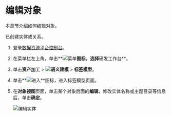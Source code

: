 # 编辑对象

本章节介绍如何编辑对象。

已创建实体或关系。

1.  登录[数据资源平台控制台](https://dataq.console.aliyun.com)。

2.  在菜单栏左上角，单击**![菜单](https://static-aliyun-doc.oss-accelerate.aliyuncs.com/assets/img/zh-CN/6504337061/p188771.png)**图标，选择**研发工作台**。

3.  单击**资产加工** \> **![语义建模](https://static-aliyun-doc.oss-accelerate.aliyuncs.com/assets/img/zh-CN/1290330161/p208848.png)** \> **标签模型**。

4.  单击**![进入](https://static-aliyun-doc.oss-accelerate.aliyuncs.com/assets/img/zh-CN/6504337061/p188815.png)**图标，进入标签模型页面。

5.  在**对象视图**页面，单击某个对象后面的**编辑**，修改实体名称或主题目录等信息后，单击**确定**。

    ![编辑实体](https://static-aliyun-doc.oss-accelerate.aliyuncs.com/assets/img/zh-CN/4036140161/p211938.png)


